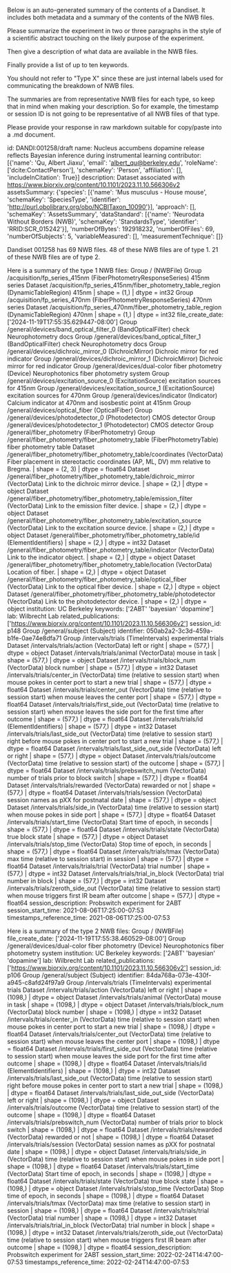 
Below is an auto-generated summary of the contents of a Dandiset. It includes both metadata and a summary of the contents of the NWB files.

Please summarize the experiment in two or three paragraphs in the style of a scientific abstract touching on the likely purpose of the experiment.

Then give a description of what data are available in the NWB files.

Finally provide a list of up to ten keywords.

You should not refer to "Type X" since these are just internal labels used for communicating the breakdown of NWB files.

The summaries are from representative NWB files for each type, so keep that in mind when making your description. So for example, the timestamp or session ID is not going to be representative of all NWB files of that type.

Please provide your response in raw markdown suitable for copy/paste into a .md document.


id: DANDI:001258/draft
name: Nucleus accumbens dopamine release reflects Bayesian inference during instrumental learning
contributor: [{'name': 'Qu, Albert Jiaxu', 'email': 'albert_qu@berkeley.edu', 'roleName': ['dcite:ContactPerson'], 'schemaKey': 'Person', 'affiliation': [], 'includeInCitation': True}]
description: Dataset associated with https://www.biorxiv.org/content/10.1101/2023.11.10.566306v2
assetsSummary: {'species': [{'name': 'Mus musculus - House mouse', 'schemaKey': 'SpeciesType', 'identifier': 'http://purl.obolibrary.org/obo/NCBITaxon_10090'}], 'approach': [], 'schemaKey': 'AssetsSummary', 'dataStandard': [{'name': 'Neurodata Without Borders (NWB)', 'schemaKey': 'StandardsType', 'identifier': 'RRID:SCR_015242'}], 'numberOfBytes': 192918232, 'numberOfFiles': 69, 'numberOfSubjects': 5, 'variableMeasured': [], 'measurementTechnique': []}

Dandiset 001258 has 69 NWB files.
48 of these NWB files are of type 1.
21 of these NWB files are of type 2.


Here is a summary of the type 1 NWB files:
  Group / (NWBFile) 
  Group /acquisition/fp_series_415nm (FiberPhotometryResponseSeries) 415nm series
  Dataset /acquisition/fp_series_415nm/fiber_photometry_table_region (DynamicTableRegion) 415nm | shape = (1,) | dtype = int32
  Group /acquisition/fp_series_470nm (FiberPhotometryResponseSeries) 470nm series
  Dataset /acquisition/fp_series_470nm/fiber_photometry_table_region (DynamicTableRegion) 470nm | shape = (1,) | dtype = int32
  file_create_date: ['2024-11-19T17:55:35.629447-08:00']
  Group /general/devices/band_optical_filter_0 (BandOpticalFilter) check Neurophotometry docs
  Group /general/devices/band_optical_filter_1 (BandOpticalFilter) check Neurophotometry docs
  Group /general/devices/dichroic_mirror_0 (DichroicMirror) Dichroic mirror for red indicator
  Group /general/devices/dichroic_mirror_1 (DichroicMirror) Dichroic mirror for red indicator
  Group /general/devices/dual-color fiber photometry (Device) Neurophotonics fiber photometry system
  Group /general/devices/excitation_source_0 (ExcitationSource) excitation sources for 415nm
  Group /general/devices/excitation_source_1 (ExcitationSource) excitation sources for 470nm
  Group /general/devices/indicator (Indicator) Calcium indicator at 470nm and isosbestic point at 415nm
  Group /general/devices/optical_fiber (OpticalFiber) 
  Group /general/devices/photodetector_0 (Photodetector) CMOS detector
  Group /general/devices/photodetector_1 (Photodetector) CMOS detector
  Group /general/fiber_photometry (FiberPhotometry) 
  Group /general/fiber_photometry/fiber_photometry_table (FiberPhotometryTable) fiber photometry table
  Dataset /general/fiber_photometry/fiber_photometry_table/coordinates (VectorData) Fiber placement in stereotactic coordinates (AP, ML, DV) mm relative to Bregma. | shape = (2, 3) | dtype = float64
  Dataset /general/fiber_photometry/fiber_photometry_table/dichroic_mirror (VectorData) Link to the dichroic mirror device. | shape = (2,) | dtype = object
  Dataset /general/fiber_photometry/fiber_photometry_table/emission_filter (VectorData) Link to the emission filter device. | shape = (2,) | dtype = object
  Dataset /general/fiber_photometry/fiber_photometry_table/excitation_source (VectorData) Link to the excitation source device. | shape = (2,) | dtype = object
  Dataset /general/fiber_photometry/fiber_photometry_table/id (ElementIdentifiers)  | shape = (2,) | dtype = int32
  Dataset /general/fiber_photometry/fiber_photometry_table/indicator (VectorData) Link to the indicator object. | shape = (2,) | dtype = object
  Dataset /general/fiber_photometry/fiber_photometry_table/location (VectorData) Location of fiber. | shape = (2,) | dtype = object
  Dataset /general/fiber_photometry/fiber_photometry_table/optical_fiber (VectorData) Link to the optical fiber device. | shape = (2,) | dtype = object
  Dataset /general/fiber_photometry/fiber_photometry_table/photodetector (VectorData) Link to the photodetector device. | shape = (2,) | dtype = object
  institution: UC Berkeley
  keywords: ['2ABT' 'bayesian' 'dopamine']
  lab: Wilbrecht Lab
  related_publications: ['https://www.biorxiv.org/content/10.1101/2023.11.10.566306v2']
  session_id: p148
  Group /general/subject (Subject) 
  identifier: 050ab2a2-3c3d-459a-b1fe-0ae74e8dfa71
  Group /intervals/trials (TimeIntervals) experimental trials
  Dataset /intervals/trials/action (VectorData) left or right | shape = (577,) | dtype = object
  Dataset /intervals/trials/animal (VectorData) mouse in task | shape = (577,) | dtype = object
  Dataset /intervals/trials/block_num (VectorData) block number | shape = (577,) | dtype = int32
  Dataset /intervals/trials/center_in (VectorData) time (relative to session start) when mouse pokes in center port to start a new trial | shape = (577,) | dtype = float64
  Dataset /intervals/trials/center_out (VectorData) time (relative to session start) when mouse leaves the center port | shape = (577,) | dtype = float64
  Dataset /intervals/trials/first_side_out (VectorData) time (relative to session start) when mouse leaves the side port for the first time after outcome | shape = (577,) | dtype = float64
  Dataset /intervals/trials/id (ElementIdentifiers)  | shape = (577,) | dtype = int32
  Dataset /intervals/trials/last_side_out (VectorData) time (relative to session start) right before mouse pokes in center port to start a new trial | shape = (577,) | dtype = float64
  Dataset /intervals/trials/last_side_out_side (VectorData) left or right | shape = (577,) | dtype = object
  Dataset /intervals/trials/outcome (VectorData) time (relative to session start) of the outcome | shape = (577,) | dtype = float64
  Dataset /intervals/trials/prebswitch_num (VectorData) number of trials prior to block switch | shape = (577,) | dtype = float64
  Dataset /intervals/trials/rewarded (VectorData) rewarded or not | shape = (577,) | dtype = float64
  Dataset /intervals/trials/session (VectorData) session names as pXX for postnatal date | shape = (577,) | dtype = object
  Dataset /intervals/trials/side_in (VectorData) time (relative to session start) when mouse pokes in side port | shape = (577,) | dtype = float64
  Dataset /intervals/trials/start_time (VectorData) Start time of epoch, in seconds | shape = (577,) | dtype = float64
  Dataset /intervals/trials/state (VectorData) true block state | shape = (577,) | dtype = object
  Dataset /intervals/trials/stop_time (VectorData) Stop time of epoch, in seconds | shape = (577,) | dtype = float64
  Dataset /intervals/trials/tmax (VectorData) max time (relative to session start) in session | shape = (577,) | dtype = float64
  Dataset /intervals/trials/trial (VectorData) trial number | shape = (577,) | dtype = int32
  Dataset /intervals/trials/trial_in_block (VectorData) trial number in block | shape = (577,) | dtype = int32
  Dataset /intervals/trials/zeroth_side_out (VectorData) time (relative to session start) when mouse triggers first IR beam after outcome | shape = (577,) | dtype = float64
  session_description: Probswitch experiment for 2ABT
  session_start_time: 2021-08-06T17:25:00-07:53
  timestamps_reference_time: 2021-08-06T17:25:00-07:53


Here is a summary of the type 2 NWB files:
  Group / (NWBFile) 
  file_create_date: ['2024-11-19T17:55:38.460529-08:00']
  Group /general/devices/dual-color fiber photometry (Device) Neurophotonics fiber photometry system
  institution: UC Berkeley
  keywords: ['2ABT' 'bayesian' 'dopamine']
  lab: Wilbrecht Lab
  related_publications: ['https://www.biorxiv.org/content/10.1101/2023.11.10.566306v2']
  session_id: p106
  Group /general/subject (Subject) 
  identifier: 84da768a-073e-430f-a945-c8afd24f97a9
  Group /intervals/trials (TimeIntervals) experimental trials
  Dataset /intervals/trials/action (VectorData) left or right | shape = (1098,) | dtype = object
  Dataset /intervals/trials/animal (VectorData) mouse in task | shape = (1098,) | dtype = object
  Dataset /intervals/trials/block_num (VectorData) block number | shape = (1098,) | dtype = int32
  Dataset /intervals/trials/center_in (VectorData) time (relative to session start) when mouse pokes in center port to start a new trial | shape = (1098,) | dtype = float64
  Dataset /intervals/trials/center_out (VectorData) time (relative to session start) when mouse leaves the center port | shape = (1098,) | dtype = float64
  Dataset /intervals/trials/first_side_out (VectorData) time (relative to session start) when mouse leaves the side port for the first time after outcome | shape = (1098,) | dtype = float64
  Dataset /intervals/trials/id (ElementIdentifiers)  | shape = (1098,) | dtype = int32
  Dataset /intervals/trials/last_side_out (VectorData) time (relative to session start) right before mouse pokes in center port to start a new trial | shape = (1098,) | dtype = float64
  Dataset /intervals/trials/last_side_out_side (VectorData) left or right | shape = (1098,) | dtype = object
  Dataset /intervals/trials/outcome (VectorData) time (relative to session start) of the outcome | shape = (1098,) | dtype = float64
  Dataset /intervals/trials/prebswitch_num (VectorData) number of trials prior to block switch | shape = (1098,) | dtype = float64
  Dataset /intervals/trials/rewarded (VectorData) rewarded or not | shape = (1098,) | dtype = float64
  Dataset /intervals/trials/session (VectorData) session names as pXX for postnatal date | shape = (1098,) | dtype = object
  Dataset /intervals/trials/side_in (VectorData) time (relative to session start) when mouse pokes in side port | shape = (1098,) | dtype = float64
  Dataset /intervals/trials/start_time (VectorData) Start time of epoch, in seconds | shape = (1098,) | dtype = float64
  Dataset /intervals/trials/state (VectorData) true block state | shape = (1098,) | dtype = object
  Dataset /intervals/trials/stop_time (VectorData) Stop time of epoch, in seconds | shape = (1098,) | dtype = float64
  Dataset /intervals/trials/tmax (VectorData) max time (relative to session start) in session | shape = (1098,) | dtype = float64
  Dataset /intervals/trials/trial (VectorData) trial number | shape = (1098,) | dtype = int32
  Dataset /intervals/trials/trial_in_block (VectorData) trial number in block | shape = (1098,) | dtype = int32
  Dataset /intervals/trials/zeroth_side_out (VectorData) time (relative to session start) when mouse triggers first IR beam after outcome | shape = (1098,) | dtype = float64
  session_description: Probswitch experiment for 2ABT
  session_start_time: 2022-02-24T14:47:00-07:53
  timestamps_reference_time: 2022-02-24T14:47:00-07:53
